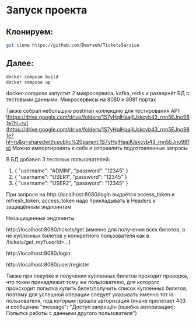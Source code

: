 # Запуск проекта

## Клонируем:
```sh
git clone https://github.com/Dewreeh/TicketsService
```

## Далее:
```sh
docker compose build
docker compose up
```
docker-compose запустит 2 микросервиса, kafka, redis и развернёт БД с тестовыми данными.
Микросервисы на 8080 и 8081 портах

Также собрал небольшую postman коллекцию для тестирования API: [https://drive.google.com/drive/folders/1S7yHqlHaajIUskcyb43_rnn5EJno981e?hl=ru](https://drive.google.com/drive/folders/1S7yHqlHaajIUskcyb43_rnn5EJno981e?hl=ru&q=sharedwith:public%20parent:1S7yHqlHaajIUskcyb43_rnn5EJno981e)
Можно импортировать к себе и отправлять подготовленные запросы

В БД добавил 3 тестовых пользователей:
1) {
  "username": "ADMIN",
  "password": "12345"
}
2) {
  "username": "USER1",
  "password": "12345"
}
3) {
  "username": "USER2",
  "password": "12345"
}

При запросе на http://localhost:8080/login выдаётся access_token и refresh_token, access_token надо прикладывать в Headers к защищённым эндпоинтам

Незащищенные эндпоинты:

http://localhost:8080/tickets/get (именно для получения всех билетов, а не купленных билетов у конкретного пользователя как в /tickets/get_my?userId=...)

http://localhost:8080/login

http://localhost:8080/user/register

Также при покупке и получении купленных билетов проходит проверка, что токен принадлежит тому же пользователю, для которого происходит попытка купить билет/получить список купленных билетов, поэтому для успешной операции следует указывать именно тот id пользователя, под которым прошла авторизация (иначе прилетает 403 и сообщение  "message": "Доступ запрещён (ошибка авторизации): Попытка работы с данными другого пользователя")
  
